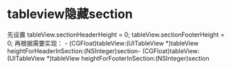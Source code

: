
# tableview隐藏section

先设置
    tableView.sectionHeaderHeight = 0;
    tableView.sectionFooterHeight = 0;
再根据需要实现：
    - (CGFloat)tableView:(UITableView *)tableView heightForHeaderInSection:(NSInteger)section- (CGFloat)tableView:(UITableView *)tableView heightForFooterInSection:(NSInteger)section
